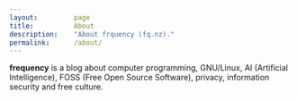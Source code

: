 ```yaml
---
layout:         page
title:          About
description:    "About frquency (fq.nz)."
permalink:      /about/
---
```


**frequency** is a blog about computer programming, GNU/Linux, AI (Artificial Intelligence), FOSS (Free Open Source Software), privacy, information security and free culture.
